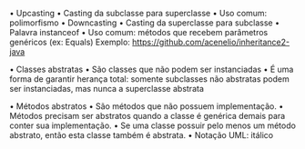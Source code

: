 • Upcasting
    • Casting da subclasse para superclasse
    • Uso comum: polimorfismo
• Downcasting
    • Casting da superclasse para subclasse
    • Palavra instanceof
    • Uso comum: métodos que recebem parâmetros genéricos (ex: Equals)
Exemplo: https://github.com/acenelio/inheritance2-java

• Classes abstratas
    • São classes que não podem ser instanciadas
    • É uma forma de garantir herança total: somente subclasses não abstratas podem ser instanciadas, mas nunca a superclasse abstrata

• Métodos abstratos
    • São métodos que não possuem implementação.
    • Métodos precisam ser abstratos quando a classe é genérica demais para conter sua implementação.
    • Se uma classe possuir pelo menos um método abstrato, então esta classe também é abstrata.
    • Notação UML: itálico